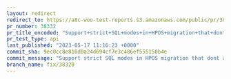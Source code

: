 ```yaml
---
layout: redirect
redirect_to: https://a8c-woo-test-reports.s3.amazonaws.com/public/pr/38332/api/index.html
pr_number: 38332
pr_title_encoded: "Support+strict+SQL+modes+in+HPOS+migration+that+dont+allow+zero+date+"
pr_test_type: api
last_published: "2023-05-17 11:16:23 +0000"
commit_sha: 9ec0cc8e810d0a24d694cf7e3c486ef555150b4e
commit_message: "Support strict SQL modes in HPOS migration that dont allow zero date …"
branch_name: fix/38320
---
```

